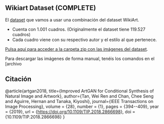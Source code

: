 ## **Wikiart Dataset (COMPLETE)**
El [dataset](dataset_completo.csv) que vamos a usar una combinación del dataset WikiArt.
* Cuenta con 1.001 cuadros. (Originalmente el dataset tiene 119.527 cuadros)
* Cada cuadro viene con su respectivo autor y el estilo al que pertenece. 

[Pulsa aquí para acceder a la carpeta zip con las imágenes del dataset](https://drive.google.com/file/d/1CDSun_v6JqHiDIGe6M4eXxZQ_6aVz1QP/view?usp=drive_link). 

Para descargar las imágenes de forma manual, tenéis los comandos en el [archivo 


## **Citación**
@article{artgan2018,
  title={Improved ArtGAN for Conditional Synthesis of Natural Image and Artwork},
  author={Tan, Wei Ren and Chan, Chee Seng and Aguirre, Hernan and Tanaka, Kiyoshi},
  journal={IEEE Transactions on Image Processing},
  volume    = {28},
  number    = {1},
  pages     = {394--409},
  year      = {2019},
  url       = {https://doi.org/10.1109/TIP.2018.2866698},
  doi       = {10.1109/TIP.2018.2866698}
}

                                                                
